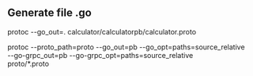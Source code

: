 ## Generate file .go
protoc --go_out=. calculator/calculatorpb/calculator.proto 

protoc --proto_path=proto --go_out=pb --go_opt=paths=source_relative \
--go-grpc_out=pb --go-grpc_opt=paths=source_relative \
proto/*.proto